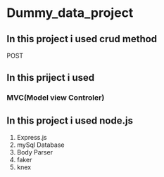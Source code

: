 # Dummy_data_project

## In this project i used crud method

POST

## In this priject i used 

### MVC(Model view Controler)

## In this project i used node.js

1. Express.js
2. mySql Database
3. Body Parser
4. faker
5. knex
